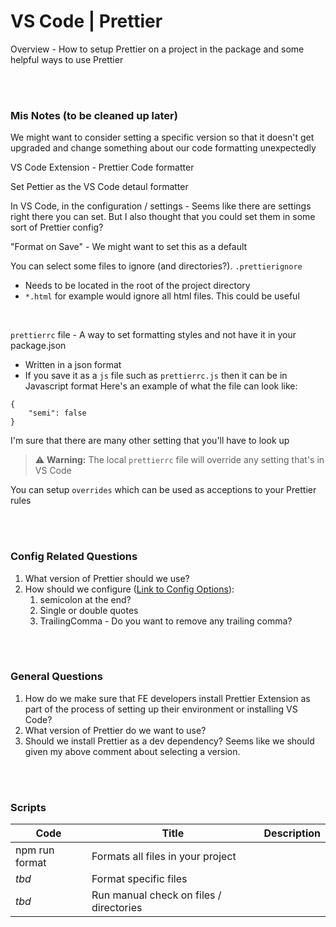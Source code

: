 # VS Code | Prettier

Overview - How to setup Prettier on a project in the package and some helpful ways to use Prettier

<br><br>

### Mis Notes (to be cleaned up later)

We might want to consider setting a specific version so that it doesn't get upgraded and change something about our code formatting unexpectedly

VS Code Extension - Prettier Code formatter

Set Pettier as the VS Code detaul formatter

In VS Code, in the configuration / settings - Seems like there are settings right there you can set. But I also thought that you could set them in some sort of Prettier config?

"Format on Save" - We might want to set this as a default

You can select some files to ignore (and directories?). `.prettierignore`
- Needs to be located in the root of the project directory
- `*.html` for example would ignore all html files. This could be useful

<br>

`prettierrc` file - A way to set formatting styles and not have it in your package.json
- Written in a json format
- If you save it as a `js` file such as `prettierrc.js` then it can be in Javascript format
Here's an example of what the file can look like:

```
{
    "semi": false
}
```

I'm sure that there are many other setting that you'll have to look up 

> :warning: **Warning:** The local `prettierrc` file will override any setting that's in VS Code

You can setup `overrides` which can be used as acceptions to your Prettier rules



<br><br>

### Config Related Questions
1. What version of Prettier should we use?
1. How should we configure ([Link to Config Options](https://prettier.io/docs/en/options.html)):
    1. semicolon at the end?
    1. Single or double quotes
    1. TrailingComma - Do you want to remove any trailing comma?


<br><br>

### General Questions

1. How do we make sure that FE developers install Prettier Extension as part of the process of setting up their environment or installing VS Code?
1. What version of Prettier do we want to use?
1. Should we install Prettier as a dev dependency? Seems like we should given my above comment about selecting a version.

<br><br>

### Scripts

| Code           | Title                                   | Description |
| -------------- | --------------------------------------- | ----------- |
| npm run format | Formats all files in your project       |             |
| _tbd_          | Format specific files                   |             |
| _tbd_          | Run manual check on files / directories |             |
